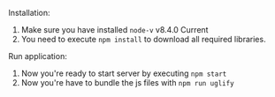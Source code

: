 Installation:
1. Make sure you have installed `node-v` v8.4.0 Current
2. You need to execute `npm install` to download all required libraries.

Run application:
1.  Now you're ready to start server by executing `npm start`
2.  Now you're have to bundle the js files with `npm run uglify`
